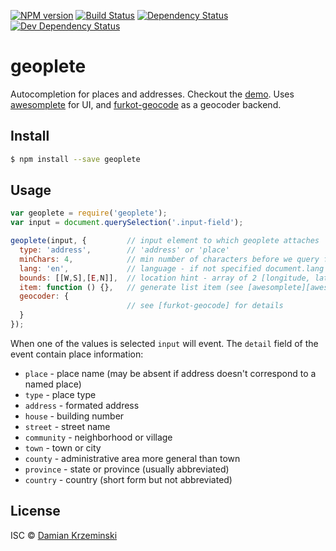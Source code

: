 [![NPM version][npm-image]][npm-url]
[![Build Status][travis-image]][travis-url]
[![Dependency Status][deps-image]][deps-url]
[![Dev Dependency Status][deps-dev-image]][deps-dev-url]

# geoplete

Autocompletion for places and addresses. Checkout the [demo].
Uses [awesomplete] for UI, and [furkot-geocode] as a geocoder backend.

## Install

```sh
$ npm install --save geoplete
```

## Usage

```js
var geoplete = require('geoplete');
var input = document.querySelection('.input-field');

geoplete(input, {         // input element to which geoplete attaches
  type: 'address',        // 'address' or 'place'
  minChars: 4,            // min number of characters before we query for matches
  lang: 'en',             // language - if not specified document.lang is used
  bounds: [[W,S],[E,N]],  // location hint - array of 2 [longitude, latitude] points
  item: function () {},   // generate list item (see [awesomplete][awesomplete-extend])
  geocoder: {
                          // see [furkot-geocode] for details
  }
});
```

When one of the values is selected `input` will event.
The `detail` field of the event contain place information:

- `place` - place name (may be absent if address doesn't correspond to a named place)
- `type` - place type
- `address` - formated address
- `house` - building number
- `street` - street name
- `community` - neighborhood or village
- `town` - town or city
- `county` - administrative area more general than town
- `province` - state or province (usually abbreviated)
- `country` - country (short form but not abbreviated)

## License

ISC © [Damian Krzeminski](https://pirxpilot.com)

[npm-image]: https://img.shields.io/npm/v/geoplete.svg
[npm-url]: https://npmjs.org/package/geoplete

[travis-url]: https://travis-ci.com/furkot/geoplete
[travis-image]: https://img.shields.io/travis/furkot/geoplete.svg

[deps-image]: https://img.shields.io/david/furkot/geoplete.svg
[deps-url]: https://david-dm.org/furkot/geoplete

[deps-dev-image]: https://img.shields.io/david/dev/furkot/geoplete.svg
[deps-dev-url]: https://david-dm.org/furkot/geoplete?type=dev

[awesomplete]: https://npmjs.org/package/awesomplete
[awesomplete-extend]: https://leaverou.github.io/awesomplete/#extensibility
[furkot-geocode]: https://npmjs.org/package/furkot-geocode
[demo]: https://furkot.github.io/geoplete/

